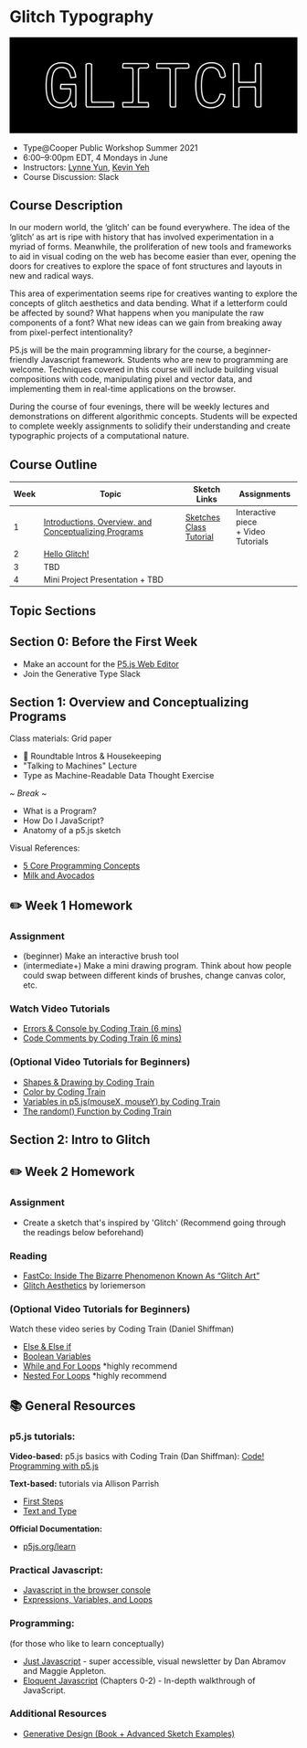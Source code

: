 # Glitch Typography

![](img/Glitch_website.gif)

- Type@Cooper Public Workshop Summer 2021
- 6:00–9:00pm EDT, 4 Mondays in June
- Instructors: [Lynne Yun](https://lynneyun.com), [Kevin Yeh](http://kevbk.com)
- Course Discussion: Slack

## Course Description

In our modern world, the ‘glitch’ can be found everywhere.  The idea of the ‘glitch’ as art is ripe with history that has involved experimentation in a myriad of forms. Meanwhile, the proliferation of new tools and frameworks to aid in visual coding on the web has become easier than ever, opening the doors for creatives to explore the space of font structures and layouts in new and radical ways. 

This area of experimentation seems ripe for creatives wanting to explore the concepts of glitch aesthetics and data bending. What if a letterform could be affected by sound? What happens when you manipulate the raw components of a font? What new ideas can we gain from breaking away from pixel-perfect intentionality?

P5.js will be the main programming library for the course, a beginner-friendly Javascript framework. Students who are new to programming are welcome. Techniques covered in this course will include building visual compositions with code, manipulating pixel and vector data, and implementing them in real-time applications on the browser.

During the course of four evenings, there will be weekly lectures and demonstrations on different algorithmic concepts. Students will be expected to complete weekly assignments to solidify their understanding and create typographic projects of a computational nature. 

## Course Outline 

|Week|Topic| Sketch Links |Assignments
|-----|----|-----------|------
|1|[Introductions, Overview, and Conceptualizing Programs](#section-1-overview-and-conceptualizing-programs)|[Sketches](https://editor.p5js.org/kyeah/collections/1_JEsYCEw) <br> [Class Tutorial](tutorials/1-programs-js-and-p5.md)|Interactive piece <br> + Video Tutorials
|2|[Hello Glitch!](#section-2-intro-to-glitch)| | 
|3|TBD| | 
|4|Mini Project Presentation + TBD| |


## Topic Sections

## Section 0: Before the First Week
- Make an account for the [P5.js Web Editor](https://editor.p5js.org/)
- Join the Generative Type Slack 

## Section 1: Overview and Conceptualizing Programs

Class materials: Grid paper

- 👋 Roundtable Intros & Housekeeping
- "Talking to Machines" Lecture
- Type as Machine-Readable Data Thought Exercise

*~ Break ~*

- What is a Program?
- How Do I JavaScript?
- Anatomy of a p5.js sketch

Visual References: 

- [5 Core Programming Concepts](img/programming-blocks.png)
- [Milk and Avocados](img/milk-and-avocados.png)

## ✏️ Week 1 Homework

### Assignment
* (beginner) Make an interactive brush tool
* (intermediate+) Make a mini drawing program. Think about how people could swap between different kinds of brushes, change canvas color, etc.

### Watch Video Tutorials

* [Errors & Console by Coding Train (6 mins)](https://youtu.be/LuGsp5KeJMM)
* [Code Comments by Coding Train (6 mins)](https://youtu.be/xJcrPJuem5Q)

### (Optional Video Tutorials for Beginners)

* [Shapes & Drawing by Coding Train](https://youtu.be/c3TeLi6Ns1E)
* [Color by Coding Train](https://youtu.be/riiJTF5-N7c)
* [Variables in p5.js(mouseX, mouseY) by Coding Train](https://www.youtube.com/watch?v=RnS0YNuLfQQ&list=PLRqwX-V7Uu6Zy51Q-x9tMWIv9cueOFTFA&t=0s)
* [The random() Function by Coding Train](https://youtu.be/nfmV2kuQKwA)

## Section 2: Intro to Glitch
## ✏️ Week 2 Homework

### Assignment
* Create a sketch that's inspired by 'Glitch' (Recommend going through the readings below beforehand)

### Reading

* [FastCo: Inside The Bizarre Phenomenon Known As “Glitch Art”](https://www.fastcompany.com/3034296/inside-the-bizarre-phenomenon-known-as-glitch-art#:~:text=International%20artists%20that%20tinker%20heavily,D%20installation%2C%20or%20computer%20screen.)
* [Glitch Aesthetics](https://loriemerson.net/2014/10/01/glitch-aesthetics/) by loriemerson

### (Optional Video Tutorials for Beginners)
Watch these video series by Coding Train (Daniel Shiffman)

* [Else & Else if](https://www.youtube.com/watch?v=r2S7j54I68c&list=PLRqwX-V7Uu6Zy51Q-x9tMWIv9cueOFTFA&index=17) 
* [Boolean Variables](https://www.youtube.com/watch?v=Rk-_syQluvc&list=PLRqwX-V7Uu6Zy51Q-x9tMWIv9cueOFTFA&index=18)
* [While and For Loops](https://www.youtube.com/watch?v=cnRD9o6odjk&list=PLRqwX-V7Uu6Zy51Q-x9tMWIv9cueOFTFA&index=19) *highly recommend
* [Nested For Loops](https://www.youtube.com/watch?v=1c1_TMdf8b8&list=PLRqwX-V7Uu6Zy51Q-x9tMWIv9cueOFTFA&index=20) *highly recommend


## 📚 General Resources

### p5.js tutorials:

**Video-based:** p5.js basics with Coding Train (Dan Shiffman): 
[Code! Programming with p5.js](https://www.youtube.com/playlist?list=PLRqwX-V7Uu6Zy51Q-x9tMWIv9cueOFTFA)

**Text-based:** tutorials via Allison Parrish
* [First Steps](https://creative-coding.decontextualize.com/first-steps/)
* [Text and Type](https://creative-coding.decontextualize.com/text-and-type/)

**Official Documentation:**
* [p5js.org/learn](https://p5js.org/learn/)

### Practical Javascript:

* [Javascript in the browser console](https://creative-coding.decontextualize.com/browser-console/)
* [Expressions, Variables, and Loops](https://creative-coding.decontextualize.com/expressions-variables-and-loops/)

### Programming: 
(for those who like to learn conceptually)
  
* [Just Javascript](https://justjavascript.com/) - super accessible, visual newsletter by Dan Abramov and Maggie Appleton.
* [Eloquent Javascript](https://eloquentjavascript.net/00_intro.html) (Chapters 0-2) - In-depth walkthrough of JavaScript.

### Additional Resources
* [Generative Design (Book + Advanced Sketch Examples)](http://www.generative-gestaltung.de/2/)
